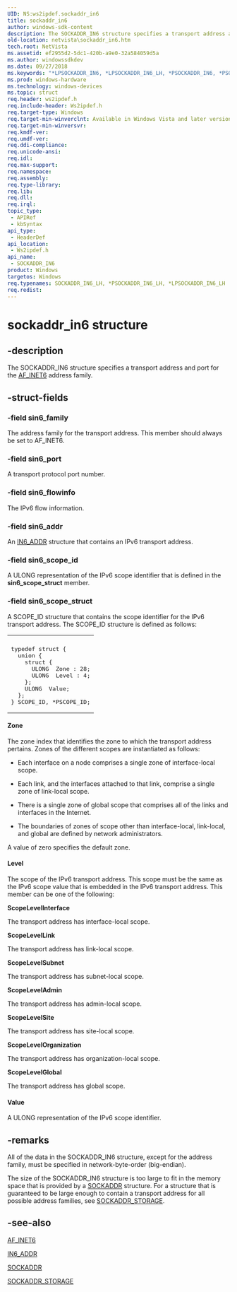 ```yaml
---
UID: NS:ws2ipdef.sockaddr_in6
title: sockaddr_in6
author: windows-sdk-content
description: The SOCKADDR_IN6 structure specifies a transport address and port for the AF_INET6 address family.
old-location: netvista\sockaddr_in6.htm
tech.root: NetVista
ms.assetid: ef2955d2-5dc1-420b-a9e0-32a584059d5a
ms.author: windowssdkdev
ms.date: 09/27/2018
ms.keywords: "*LPSOCKADDR_IN6, *LPSOCKADDR_IN6_LH, *PSOCKADDR_IN6, *PSOCKADDR_IN6_LH, PSOCKADDR_IN6, PSOCKADDR_IN6 structure pointer [Network Drivers Starting with Windows Vista], SOCKADDR_IN6, SOCKADDR_IN6 structure [Network Drivers Starting with Windows Vista], SOCKADDR_IN6_LH, netvista.sockaddr_in6, sockaddr_in6, ws2ipdef/PSOCKADDR_IN6, ws2ipdef/SOCKADDR_IN6, wskref_7e70684f-ef0d-45c5-8075-3e9b6fa87337.xml"
ms.prod: windows-hardware
ms.technology: windows-devices
ms.topic: struct
req.header: ws2ipdef.h
req.include-header: Ws2ipdef.h
req.target-type: Windows
req.target-min-winverclnt: Available in Windows Vista and later versions of the Windows operating   systems.
req.target-min-winversvr: 
req.kmdf-ver: 
req.umdf-ver: 
req.ddi-compliance: 
req.unicode-ansi: 
req.idl: 
req.max-support: 
req.namespace: 
req.assembly: 
req.type-library: 
req.lib: 
req.dll: 
req.irql: 
topic_type:
 - APIRef
 - kbSyntax
api_type:
 - HeaderDef
api_location:
 - Ws2ipdef.h
api_name:
 - SOCKADDR_IN6
product: Windows
targetos: Windows
req.typenames: SOCKADDR_IN6_LH, *PSOCKADDR_IN6_LH, *LPSOCKADDR_IN6_LH
req.redist: 
---
```


# sockaddr_in6 structure


## -description


The SOCKADDR_IN6 structure specifies a transport address and port for the 
  <a href="https://msdn.microsoft.com/library/Ff543746(v=VS.85).aspx">AF_INET6</a> address family.


## -struct-fields




### -field sin6_family

The address family for the transport address. This member should always be set to AF_INET6.


### -field sin6_port

A transport protocol port number.


### -field sin6_flowinfo

The IPv6 flow information.


### -field sin6_addr

An 
     <a href="https://msdn.microsoft.com/218b07e8-94cf-42f2-a762-13fc1f7c4473">IN6_ADDR</a> structure that contains an IPv6 transport
     address.


### -field sin6_scope_id

A ULONG representation of the IPv6 scope identifier that is defined in the 
      <b>sin6_scope_struct</b> member.


### -field sin6_scope_struct

A SCOPE_ID structure that contains the scope identifier for the IPv6 transport address. The
      SCOPE_ID structure is defined as follows:
      

<div class="code"><span codelanguage=""><table>
<tr>
<th></th>
</tr>
<tr>
<td>
<pre>typedef struct {
  union {
    struct {
      ULONG  Zone : 28;
      ULONG  Level : 4;
    };
    ULONG  Value;
  };
} SCOPE_ID, *PSCOPE_ID;</pre>
</td>
</tr>
</table></span></div>




#### Zone

The zone index that identifies the zone to which the transport address pertains. Zones of the
        different scopes are instantiated as follows:
        

<ul>
<li>Each interface on a node comprises a single zone of interface-local scope.</li>
</ul>
<ul>
<li>Each link, and the interfaces attached to that link, comprise a single zone of link-local
         scope.</li>
</ul>
<ul>
<li>There is a single zone of global scope that comprises all of the links and interfaces in the
         Internet.</li>
</ul>
<ul>
<li>The boundaries of zones of scope other than interface-local, link-local, and global are
         defined by network administrators.</li>
</ul>
A value of zero specifies the default zone.



#### Level

The scope of the IPv6 transport address. This scope must be the same as the IPv6 scope value
        that is embedded in the IPv6 transport address. This member can be one of the following:
        

<b>ScopeLevelInterface</b>

The transport address has interface-local scope.

<b>ScopeLevelLink</b>

The transport address has link-local scope.

<b>ScopeLevelSubnet</b>

The transport address has subnet-local scope.

<b>ScopeLevelAdmin</b>

The transport address has admin-local scope.

<b>ScopeLevelSite</b>

The transport address has site-local scope.

<b>ScopeLevelOrganization</b>

The transport address has organization-local scope.

<b>ScopeLevelGlobal</b>

The transport address has global scope.



#### Value

A ULONG representation of the IPv6 scope identifier.


## -remarks



All of the data in the SOCKADDR_IN6 structure, except for the address family, must be specified in
    network-byte-order (big-endian).

The size of the SOCKADDR_IN6 structure is too large to fit in the memory space that is provided by a 
    <a href="https://msdn.microsoft.com/af5ad9ae-3987-4f16-a8a6-14e3e3d0fa6a">SOCKADDR</a> structure. For a structure that is
    guaranteed to be large enough to contain a transport address for all possible address families, see 
    <a href="https://msdn.microsoft.com/27e56c1a-ce11-4cdb-9be8-25ed2f94fb37">SOCKADDR_STORAGE</a>.




## -see-also




<a href="https://msdn.microsoft.com/library/Ff543746(v=VS.85).aspx">AF_INET6</a>



<a href="https://msdn.microsoft.com/218b07e8-94cf-42f2-a762-13fc1f7c4473">IN6_ADDR</a>



<a href="https://msdn.microsoft.com/af5ad9ae-3987-4f16-a8a6-14e3e3d0fa6a">SOCKADDR</a>



<a href="https://msdn.microsoft.com/27e56c1a-ce11-4cdb-9be8-25ed2f94fb37">SOCKADDR_STORAGE</a>
 

 

